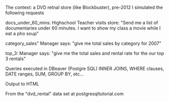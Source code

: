 The context: a DVD retnal store (like Blockbuster), pre-2012
I simulated the following requests

docs_under_60_mins:
Highschool Teacher visits store: "Send me a list of documentaries under 60 minutes. I want to show my class a movie while I eat a pho soup"

category_sales"
Manager says: "give me total sales by category for 2007"

top_3:
Manager says: "give me the total sales and rental rate for the our top 3 rentals"


Queries executed in DBeaver (Postgre SQL)
INNER JOINS, WHERE clauses, DATE ranges, SUM, GROUP BY, etc...

Output to HTML

From the "dvd_rental" data set at postgresqltutorial.com
